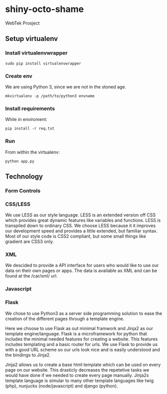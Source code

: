 shiny-octo-shame
================

WebTek Prosject

## Setup virtualenv

### Install virtualenvwrapper

    sudo pip install virtualenvwrapper

### Create env
We are using Python 3, since we are not in the stoned age.

    mkvirtualenv -p /path/to/python3 envname

### Install requirements
While in enviroment:

    pip install -r req.txt

### Run
From within the virtualenv:

    python app.py

## Technology

### Form Controls


### CSS/LESS

We use LESS as our style language. LESS is an extended version off CSS which provides great dynamic features like variables and functions. LESS is transpiled down to ordinary CSS. We choose LESS because it it improves our development speed and provides a little extended, but familiar syntax. Most of our style code is CSS2 compliant, but some small things like gradient are CSS3 only.


### XML

We descided to provide a API interface for users who would like to use our data on their own pages or apps. The data is available as XML and can be found at the /car/xml/ url.

### Javascript


### Flask

We chose to use Python3 as a server side programming solution to ease the creation of the different pages through a template engine.

Here we choose to use Flask as out minimal framwork and Jinja2 as our template engine/language. Flask is a microframework for python that includes the minimal needed features for creating a website. This features includes templating and a basic router for urls. We use Flask to provide us with a good URL scheme so our urls look nice and is easily understood and the bindings to Jinja2.

Jinja2 allows us to create a base html template which can be used on every page on our website. This drasticly decreases the repetetive tasks we would have done if we needed to create every page manually. Jinja2s template language is simular to many other template languages like twig (php), nunjucks (node/javascript) and django (python).
